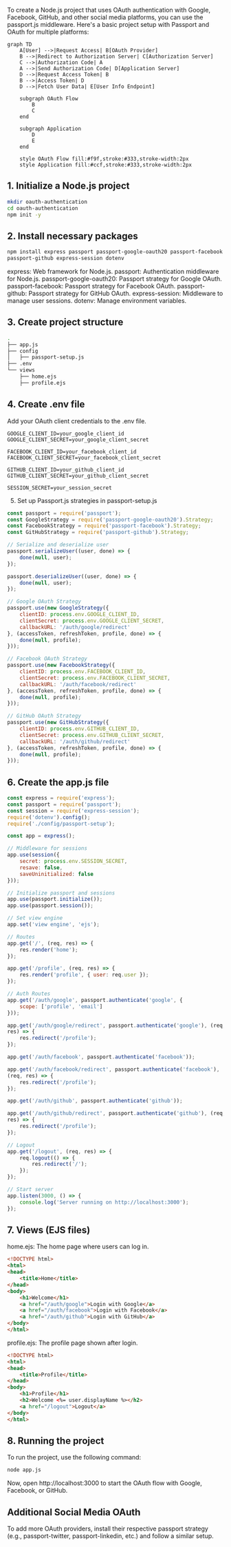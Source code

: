 To create a Node.js project that uses OAuth authentication with Google, 
Facebook, GitHub, and other social media platforms, you can use the 
passport.js middleware. Here's a basic project setup with Passport and 
OAuth for multiple platforms:

```mermaid
graph TD
    A[User] -->|Request Access| B[OAuth Provider]
    B -->|Redirect to Authorization Server| C[Authorization Server]
    C -->|Authorization Code| A
    A -->|Send Authorization Code| D[Application Server]
    D -->|Request Access Token| B
    B -->|Access Token| D
    D -->|Fetch User Data| E[User Info Endpoint]

    subgraph OAuth Flow
        B
        C
    end

    subgraph Application
        D
        E
    end

    style OAuth Flow fill:#f9f,stroke:#333,stroke-width:2px
    style Application fill:#ccf,stroke:#333,stroke-width:2px
```

## 1. Initialize a Node.js project

```bash
mkdir oauth-authentication
cd oauth-authentication
npm init -y
```

## 2. Install necessary packages

```bash
npm install express passport passport-google-oauth20 passport-facebook 
passport-github express-session dotenv
```

express: Web framework for Node.js.
passport: Authentication middleware for Node.js.
passport-google-oauth20: Passport strategy for Google OAuth.
passport-facebook: Passport strategy for Facebook OAuth.
passport-github: Passport strategy for GitHub OAuth.
express-session: Middleware to manage user sessions.
dotenv: Manage environment variables.

## 3. Create project structure

```bash
.
├── app.js
├── config
│   ├── passport-setup.js
├── .env
└── views
    ├── home.ejs
    ├── profile.ejs
```

## 4. Create .env file
Add your OAuth client credentials to the .env file.

```.env
GOOGLE_CLIENT_ID=your_google_client_id
GOOGLE_CLIENT_SECRET=your_google_client_secret

FACEBOOK_CLIENT_ID=your_facebook_client_id
FACEBOOK_CLIENT_SECRET=your_facebook_client_secret

GITHUB_CLIENT_ID=your_github_client_id
GITHUB_CLIENT_SECRET=your_github_client_secret

SESSION_SECRET=your_session_secret
```

5. Set up Passport.js strategies in passport-setup.js

```javascript
const passport = require('passport');
const GoogleStrategy = require('passport-google-oauth20').Strategy;
const FacebookStrategy = require('passport-facebook').Strategy;
const GitHubStrategy = require('passport-github').Strategy;

// Serialize and deserialize user
passport.serializeUser((user, done) => {
    done(null, user);
});

passport.deserializeUser((user, done) => {
    done(null, user);
});

// Google OAuth Strategy
passport.use(new GoogleStrategy({
    clientID: process.env.GOOGLE_CLIENT_ID,
    clientSecret: process.env.GOOGLE_CLIENT_SECRET,
    callbackURL: '/auth/google/redirect'
}, (accessToken, refreshToken, profile, done) => {
    done(null, profile);
}));

// Facebook OAuth Strategy
passport.use(new FacebookStrategy({
    clientID: process.env.FACEBOOK_CLIENT_ID,
    clientSecret: process.env.FACEBOOK_CLIENT_SECRET,
    callbackURL: '/auth/facebook/redirect'
}, (accessToken, refreshToken, profile, done) => {
    done(null, profile);
}));

// GitHub OAuth Strategy
passport.use(new GitHubStrategy({
    clientID: process.env.GITHUB_CLIENT_ID,
    clientSecret: process.env.GITHUB_CLIENT_SECRET,
    callbackURL: '/auth/github/redirect'
}, (accessToken, refreshToken, profile, done) => {
    done(null, profile);
}));
```

## 6. Create the app.js file

```javascript
const express = require('express');
const passport = require('passport');
const session = require('express-session');
require('dotenv').config();
require('./config/passport-setup');

const app = express();

// Middleware for sessions
app.use(session({
    secret: process.env.SESSION_SECRET,
    resave: false,
    saveUninitialized: false
}));

// Initialize passport and sessions
app.use(passport.initialize());
app.use(passport.session());

// Set view engine
app.set('view engine', 'ejs');

// Routes
app.get('/', (req, res) => {
    res.render('home');
});

app.get('/profile', (req, res) => {
    res.render('profile', { user: req.user });
});

// Auth Routes
app.get('/auth/google', passport.authenticate('google', {
    scope: ['profile', 'email']
}));

app.get('/auth/google/redirect', passport.authenticate('google'), (req, 
res) => {
    res.redirect('/profile');
});

app.get('/auth/facebook', passport.authenticate('facebook'));

app.get('/auth/facebook/redirect', passport.authenticate('facebook'), 
(req, res) => {
    res.redirect('/profile');
});

app.get('/auth/github', passport.authenticate('github'));

app.get('/auth/github/redirect', passport.authenticate('github'), (req, 
res) => {
    res.redirect('/profile');
});

// Logout
app.get('/logout', (req, res) => {
    req.logout(() => {
        res.redirect('/');
    });
});

// Start server
app.listen(3000, () => {
    console.log('Server running on http://localhost:3000');
});
```

## 7. Views (EJS files)
home.ejs: The home page where users can log in.

```html
<!DOCTYPE html>
<html>
<head>
    <title>Home</title>
</head>
<body>
    <h1>Welcome</h1>
    <a href="/auth/google">Login with Google</a>
    <a href="/auth/facebook">Login with Facebook</a>
    <a href="/auth/github">Login with GitHub</a>
</body>
</html>
```

profile.ejs: The profile page shown after login.


```html
<!DOCTYPE html>
<html>
<head>
    <title>Profile</title>
</head>
<body>
    <h1>Profile</h1>
    <h2>Welcome <%= user.displayName %></h2>
    <a href="/logout">Logout</a>
</body>
</html>
```
## 8. Running the project
To run the project, use the following command:

```bash
node app.js
```

Now, open http://localhost:3000 to start the OAuth flow with Google, 
Facebook, or GitHub.

## Additional Social Media OAuth
To add more OAuth providers, install their respective passport strategy 
(e.g., passport-twitter, passport-linkedin, etc.) and follow a similar 
setup.

